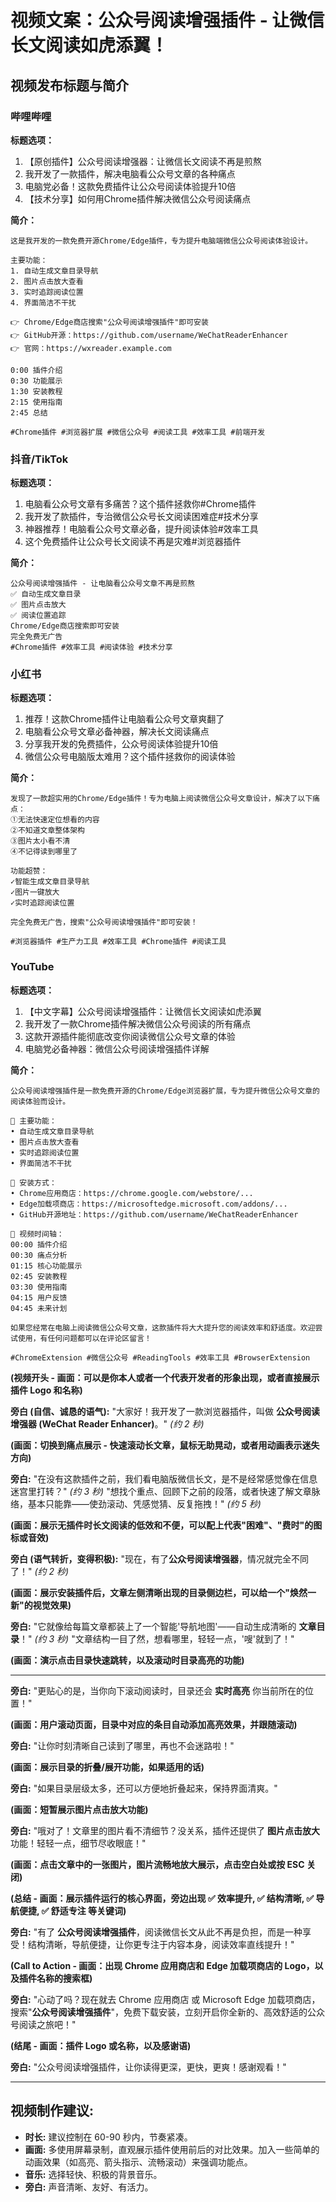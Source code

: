 # 视频文案：公众号阅读增强插件 - 让微信长文阅读如虎添翼！

## 视频发布标题与简介

### 哔哩哔哩

**标题选项：**

1. 【原创插件】公众号阅读增强器：让微信长文阅读不再是煎熬
2. 我开发了一款插件，解决电脑看公众号文章的各种痛点
3. 电脑党必备！这款免费插件让公众号阅读体验提升10倍
4. 【技术分享】如何用Chrome插件解决微信公众号阅读痛点

**简介：**

```
这是我开发的一款免费开源Chrome/Edge插件，专为提升电脑端微信公众号阅读体验设计。

主要功能：
1. 自动生成文章目录导航
2. 图片点击放大查看
3. 实时追踪阅读位置
4. 界面简洁不干扰

👉 Chrome/Edge商店搜索"公众号阅读增强插件"即可安装
👉 GitHub开源：https://github.com/username/WeChatReaderEnhancer
👉 官网：https://wxreader.example.com

0:00 插件介绍
0:30 功能展示
1:30 安装教程
2:15 使用指南
2:45 总结

#Chrome插件 #浏览器扩展 #微信公众号 #阅读工具 #效率工具 #前端开发
```

### 抖音/TikTok

**标题选项：**

1. 电脑看公众号文章有多痛苦？这个插件拯救你#Chrome插件
2. 我开发了款插件，专治微信公众号长文阅读困难症#技术分享
3. 神器推荐！电脑看公众号文章必备，提升阅读体验#效率工具
4. 这个免费插件让公众号长文阅读不再是灾难#浏览器插件

**简介：**

```
公众号阅读增强插件 - 让电脑看公众号文章不再是煎熬
✅ 自动生成文章目录
✅ 图片点击放大
✅ 阅读位置追踪
Chrome/Edge商店搜索即可安装
完全免费无广告
#Chrome插件 #效率工具 #阅读体验 #技术分享
```

### 小红书

**标题选项：**

1. 推荐！这款Chrome插件让电脑看公众号文章爽翻了
2. 电脑看公众号文章必备神器，解决长文阅读痛点
3. 分享我开发的免费插件，公众号阅读体验提升10倍
4. 微信公众号电脑版太难用？这个插件拯救你的阅读体验

**简介：**

```
发现了一款超实用的Chrome/Edge插件！专为电脑上阅读微信公众号文章设计，解决了以下痛点：
①无法快速定位想看的内容
②不知道文章整体架构
③图片太小看不清
④不记得读到哪里了

功能超赞：
✓智能生成文章目录导航
✓图片一键放大
✓实时追踪阅读位置

完全免费无广告，搜索"公众号阅读增强插件"即可安装！

#浏览器插件 #生产力工具 #效率工具 #Chrome插件 #阅读工具
```

### YouTube

**标题选项：**

1. 【中文字幕】公众号阅读增强插件：让微信长文阅读如虎添翼
2. 我开发了一款Chrome插件解决微信公众号阅读的所有痛点
3. 这款开源插件能彻底改变你阅读微信公众号文章的体验
4. 电脑党必备神器：微信公众号阅读增强插件详解

**简介：**

```
公众号阅读增强插件是一款免费开源的Chrome/Edge浏览器扩展，专为提升微信公众号文章的阅读体验而设计。

🔹 主要功能：
• 自动生成文章目录导航
• 图片点击放大查看
• 实时追踪阅读位置
• 界面简洁不干扰

🔹 安装方式：
• Chrome应用商店：https://chrome.google.com/webstore/...
• Edge加载项商店：https://microsoftedge.microsoft.com/addons/...
• GitHub开源地址：https://github.com/username/WeChatReaderEnhancer

🔹 视频时间轴：
00:00 插件介绍
00:30 痛点分析
01:15 核心功能展示
02:45 安装教程
03:30 使用指南
04:15 用户反馈
04:45 未来计划

如果您经常在电脑上阅读微信公众号文章，这款插件将大大提升您的阅读效率和舒适度。欢迎尝试使用，有任何问题都可以在评论区留言！

#ChromeExtension #微信公众号 #ReadingTools #效率工具 #BrowserExtension
```

**(视频开头 - 画面：可以是你本人或者一个代表开发者的形象出现，或者直接展示插件 Logo 和名称)**

**旁白 (自信、诚恳的语气):** "大家好！我开发了一款浏览器插件，叫做 **公众号阅读增强器 (WeChat Reader Enhancer)**。" _(约 2 秒)_

**(画面：切换到痛点展示 - 快速滚动长文章，鼠标无助晃动，或者用动画表示迷失方向)**

**旁白:** "在没有这款插件之前，我们看电脑版微信长文，是不是经常感觉像在信息迷宫里打转？" _(约 3 秒)_ "想找个重点、回顾下之前的段落，或者快速了解文章脉络，基本只能靠——使劲滚动、凭感觉猜、反复拖拽！" _(约 5 秒)_

**(画面：展示无插件时长文阅读的低效和不便，可以配上代表"困难"、"费时"的图标或音效)**

**旁白 (语气转折，变得积极):** "现在，有了**公众号阅读增强器**，情况就完全不同了！" _(约 2 秒)_

**(画面：展示安装插件后，文章左侧清晰出现的目录侧边栏，可以给一个"焕然一新"的视觉效果)**

**旁白:** "它就像给每篇文章都装上了一个智能'导航地图'——自动生成清晰的 **文章目录**！" _(约 3 秒)_ "文章结构一目了然，想看哪里，轻轻一点，'嗖'就到了！"

**(画面：演示点击目录快速跳转，以及滚动时目录高亮的功能)**

---

**旁白:** "更贴心的是，当你向下滚动阅读时，目录还会 **实时高亮** 你当前所在的位置！"

**(画面：用户滚动页面，目录中对应的条目自动添加高亮效果，并跟随滚动)**

**旁白:** "让你时刻清晰自己读到了哪里，再也不会迷路啦！"

**(画面：展示目录的折叠/展开功能，如果适用的话)**

**旁白:** "如果目录层级太多，还可以方便地折叠起来，保持界面清爽。"

**(画面：短暂展示图片点击放大功能)**

**旁白:** "哦对了！文章里的图片看不清细节？没关系，插件还提供了 **图片点击放大** 功能！轻轻一点，细节尽收眼底！"

**(画面：点击文章中的一张图片，图片流畅地放大展示，点击空白处或按 ESC 关闭)**

**(总结 - 画面：展示插件运行的核心界面，旁边出现 ✅ 效率提升, ✅ 结构清晰, ✅ 导航便捷, ✅ 舒适专注 等关键词)**

**旁白:** "有了 **公众号阅读增强插件**，阅读微信长文从此不再是负担，而是一种享受！结构清晰，导航便捷，让你更专注于内容本身，阅读效率直线提升！"

**(Call to Action - 画面：出现 Chrome 应用商店和 Edge 加载项商店的 Logo，以及插件名称的搜索框)**

**旁白:** "心动了吗？现在就去 Chrome 应用商店 或 Microsoft Edge 加载项商店，搜索"**公众号阅读增强插件**"，免费下载安装，立刻开启你全新的、高效舒适的公众号阅读之旅吧！"

**(结尾 - 画面：插件 Logo 或名称，以及感谢语)**

**旁白:** "公众号阅读增强插件，让你读得更深，更快，更爽！感谢观看！"

---

## 视频制作建议:

- **时长:** 建议控制在 60-90 秒内，节奏紧凑。
- **画面:** 多使用屏幕录制，直观展示插件使用前后的对比效果。加入一些简单的动画效果（如高亮、箭头指示、流畅滚动）来强调功能点。
- **音乐:** 选择轻快、积极的背景音乐。
- **旁白:** 声音清晰、友好、有活力。